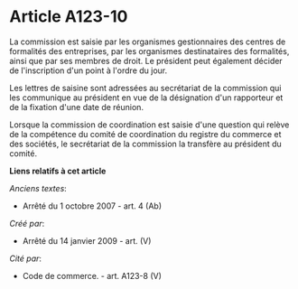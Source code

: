 # Article A123-10

La commission est saisie par les organismes gestionnaires des centres de formalités des entreprises, par les organismes
destinataires des formalités, ainsi que par ses membres de droit. Le président peut également décider de l'inscription d'un
point à l'ordre du jour.

Les lettres de saisine sont adressées au secrétariat de la commission qui les communique au président en vue de la
désignation d'un rapporteur et de la fixation d'une date de réunion.

Lorsque la commission de coordination est saisie d'une question qui relève de la compétence du comité de coordination du
registre du commerce et des sociétés, le secrétariat de la commission la transfère au président du comité.

**Liens relatifs à cet article**

_Anciens textes_:

  - Arrêté du 1 octobre 2007 - art. 4 (Ab)

_Créé par_:

  - Arrêté du 14 janvier 2009 - art. (V)

_Cité par_:

  - Code de commerce. - art. A123-8 (V)

